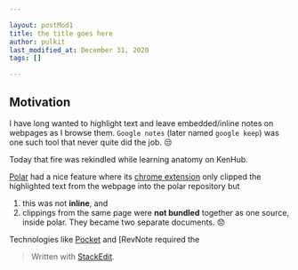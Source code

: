 ```yaml
---

layout: postMod1
title: the title goes here
author: pulkit
last_modified_at: December 31, 2020
tags: []

---
```


## Motivation
I have long wanted to highlight text and leave embedded/inline notes on webpages as I browse them. `Google notes` (later named `google keep`) was one such tool that never quite did the job.  :unamused:

Today that fire was rekindled while learning anatomy on KenHub. 

[Polar](https://getpolarized.io/) had a nice feature where its [chrome extension](https://getpolarized.io/chrome-extension/) only clipped the highlighted text from the webpage into the polar repository but
1. this was not **inline**, and
2. clippings from the same page were **not bundled** together as one source, inside polar. They became two separate documents. :disappointed:

Technologies like [Pocket](https://help.getpocket.com/article/1077-what-is-article-view) and [RevNote required the 

> Written with [StackEdit](https://stackedit.io/).
<!--stackedit_data:
eyJoaXN0b3J5IjpbMjg2Njc2MDc3XX0=
-->
